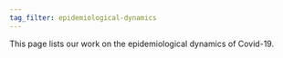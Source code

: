 ```yaml
---
tag_filter: epidemiological-dynamics
---
```


This page lists our work on the epidemiological dynamics of Covid-19.
